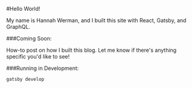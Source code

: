 #Hello World!

My name is Hannah Werman, and I built this site with React, Gatsby, and GraphQL. 

###Coming Soon: 

How-to post on how I built this blog. Let me know if there's anything specific you'd like to see! 

###Running in Development: 

`gatsby develop`